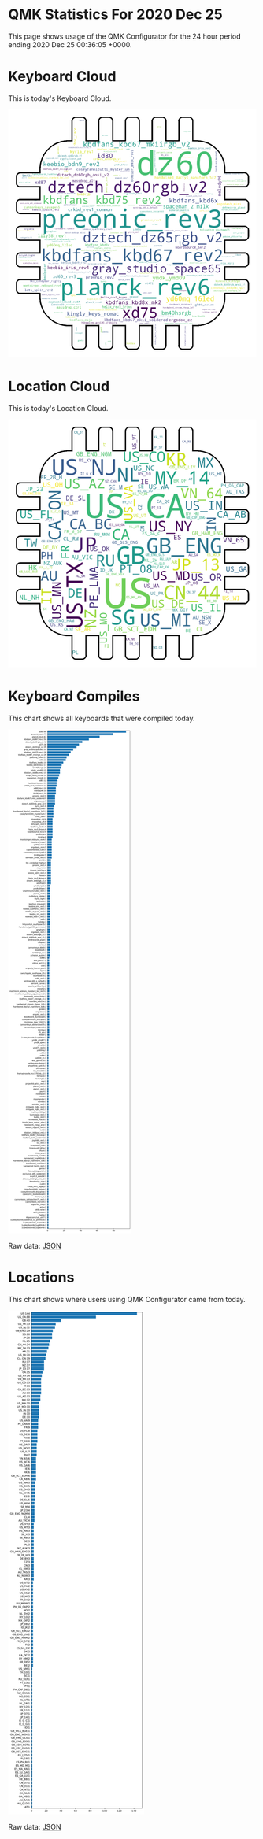 # QMK Statistics For 2020 Dec 25

This page shows usage of the QMK Configurator for the 24 hour period ending 2020 Dec 25 00:36:05 +0000.

# Keyboard Cloud

This is today's Keyboard Cloud.

<img src="reports/20201225/keyboards_wordcloud.png">

# Location Cloud

This is today's Location Cloud.

<img src="reports/20201225/locations_wordcloud.png">

# Keyboard Compiles

This chart shows all keyboards that were compiled today.

<img src="reports/20201225/keyboards.svg">

Raw data: [JSON](reports/20201225/keyboards.json ':ignore')

# Locations

This chart shows where users using QMK Configurator came from today.

<img src="reports/20201225/locations.svg">

Raw data: [JSON](reports/20201225/locations.json ':ignore')
    

